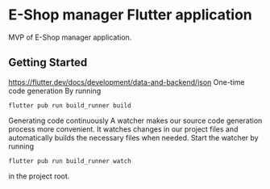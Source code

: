 # E-Shop manager Flutter application

MVP of E-Shop manager application.

## Getting Started
https://flutter.dev/docs/development/data-and-backend/json
One-time code generation
By running
~~~~
flutter pub run build_runner build
~~~~
Generating code continuously
A watcher makes our source code generation process more convenient. It watches changes in our project files and automatically builds the necessary files when needed. Start the watcher by running
~~~~
flutter pub run build_runner watch
~~~~
in the project root.